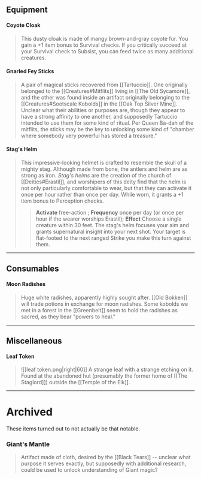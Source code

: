 ## **Equipment**
#### Coyote Cloak
>This dusty cloak is made of mangy brown-and-gray coyote fur. You gain a +1 item bonus to Survival checks. If you critically succeed at your Survival check to Subsist, you can feed twice as many additional creatures.

#### Gnarled Fey Sticks
>A pair of magical sticks recovered from [[Tartuccio]]. One originally belonged to the [[Creatures#Mitflits]] living in [[The Old Sycamore]], and the other was found inside an artifact originally belonging to the [[Creatures#Sootscale Kobolds]] in the [[Oak Top Silver Mine]]. Unclear what their abilities or purposes are, though they appear to have a strong affinity to one another, and supposedly Tartuccio intended to use them for some kind of ritual. Per Queen Ba-dah of the mitflits, the sticks may be the key to unlocking some kind of "chamber where somebody very powerful has stored a treasure."

#### Stag's Helm
>This impressive-looking helmet is crafted to resemble the skull of a mighty stag. Although made from bone, the antlers and helm are as strong as iron. *Stag's helms* are the creation of the church of [[Deities#Erastil]], and worshipers of this deity find that the helm is not only particularly comfortable to wear, but that they can activate it once per hour rather than once per day. While worn, it grants a +1 item bonus to Perception checks.  
> >**Activate** free-action ; **Frequency** once per day (or once per hour if the wearer worships Erastil); **Effect** Choose a single creature within 30 feet. The stag's helm focuses your aim and grants supernatural insight into your next shot. Your target is flat-footed to the next ranged Strike you make this turn against them.

---

## **Consumables**
#### Moon Radishes
>Huge white radishes, apparently highly sought after. [[Old Bokken]] will trade potions in exchange for moon radishes. Some kobolds we met in a forest in the [[Greenbelt]] seem to hold the radishes as sacred, as they bear "powers to heal."

---

## **Miscellaneous**
#### Leaf Token
>![[leaf token.png|right|60]] A strange leaf with a strange etching on it. Found at the abandoned hut (presumably the former home of [[The Staglord]]) outside the [[Temple of the Elk]].

---
# Archived
These items turned out to not actually be that notable.

### Giant's Mantle
>Artifact made of cloth, desired by the [[Black Tears]] -- unclear what purpose it serves exactly, but supposedly with additional research, could be used to unlock understanding of Giant magic?

